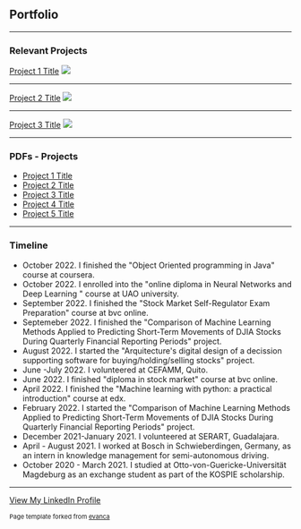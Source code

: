 ## Portfolio

---

### Relevant Projects

[Project 1 Title](/sample_page)
<img src="images/dummy_thumbnail.jpg?raw=true"/>

---
[Project 2 Title](/pdf/sample_presentation.pdf)
<img src="images/dummy_thumbnail.jpg?raw=true"/>

---
[Project 3 Title](http://example.com/)
<img src="images/dummy_thumbnail.jpg?raw=true"/>

---

### PDFs - Projects

- [Project 1 Title](http://example.com/)
- [Project 2 Title](http://example.com/)
- [Project 3 Title](http://example.com/)
- [Project 4 Title](http://example.com/)
- [Project 5 Title](http://example.com/)

---

### Timeline

- October 2022. I finished the "Object Oriented programming in Java" course at coursera.
- October 2022. I enrolled into the "online diploma in Neural Networks and Deep Learning " course at UAO university. 
- September 2022. I finished the	"Stock Market Self-Regulator Exam Preparation" course at bvc online.
- Septemeber 2022. I finished the "Comparison of Machine Learning Methods Applied to Predicting Short-Term Movements of DJIA Stocks During Quarterly Financial Reporting Periods" project.
- August 2022. I started the "Arquitecture's digital design of a decission supporting software for buying/holding/selling stocks" project.  
- June -July 2022. I volunteered at CEFAMM, Quito. 
- June 2022. I finished "diploma in stock market" course at bvc online. 
- April 2022. I finished the "Machine learning with python: a practical introduction" course at edx. 
- February 2022. I started the "Comparison of Machine Learning Methods Applied to Predicting Short-Term Movements of DJIA Stocks During Quarterly Financial Reporting Periods" project.
- December 2021-January 2021. I volunteered at SERART, Guadalajara.
- April - August 2021. I worked at Bosch in Schwieberdingen, Germany, as an intern in knowledge management for semi-autonomous driving.
- October 2020 - March 2021. I studied at Otto-von-Guericke-Universität Magdeburg as an exchange student as part of the KOSPIE scholarship.

---
<a href="https://www.linkedin.com/in/juan-david-vargas-mazuera-07197a1a5/">View My LinkedIn Profile</a> 

<p style="font-size:11px">Page template forked from <a href="https://github.com/evanca/quick-portfolio">evanca</a></p>
<!-- Remove above link if you don't want to attibute -->

